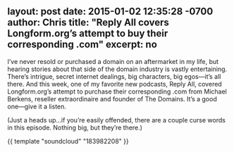 layout: post
date: 2015-01-02 12:35:28 -0700
author: Chris
title: "Reply All covers Longform.org’s attempt to buy their corresponding .com"
excerpt: no
----

I’ve never resold or purchased a domain on an aftermarket in my life, but hearing stories about that side of the domain industry is vastly entertaining. There’s intrigue, secret internet dealings, big characters, big egos—it’s all there. And this week, one of my favorite new podcasts, Reply All, covered Longform.org’s attempt to purchase their corresponding .com from Michael Berkens, reseller extraordinaire and founder of The Domains. It’s a good one—give it a listen.

(Just a heads up...if you’re easily offended, there are a couple curse words in this episode. Nothing big, but they’re there.)

{{ template "soundcloud" "183982208" }}

